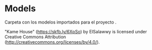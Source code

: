 # Models

Carpeta con los modelos importados para el proyecto .

"Kame House" (https://skfb.ly/6XpSo) by ElSalawwy is licensed under Creative Commons Attribution (http://creativecommons.org/licenses/by/4.0/).

